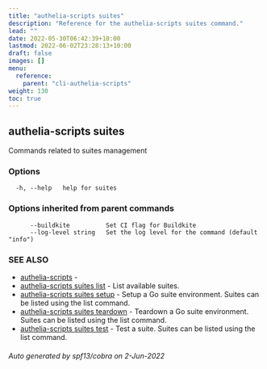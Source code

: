 ```yaml
---
title: "authelia-scripts suites"
description: "Reference for the authelia-scripts suites command."
lead: ""
date: 2022-05-30T06:42:39+10:00
lastmod: 2022-06-02T23:28:13+10:00
draft: false
images: []
menu:
  reference:
    parent: "cli-authelia-scripts"
weight: 130
toc: true
---
```


## authelia-scripts suites

Commands related to suites management

### Options

```
  -h, --help   help for suites
```

### Options inherited from parent commands

```
      --buildkite          Set CI flag for Buildkite
      --log-level string   Set the log level for the command (default "info")
```

### SEE ALSO

* [authelia-scripts](authelia-scripts.md)	 - 
* [authelia-scripts suites list](authelia-scripts_suites_list.md)	 - List available suites.
* [authelia-scripts suites setup](authelia-scripts_suites_setup.md)	 - Setup a Go suite environment. Suites can be listed using the list command.
* [authelia-scripts suites teardown](authelia-scripts_suites_teardown.md)	 - Teardown a Go suite environment. Suites can be listed using the list command.
* [authelia-scripts suites test](authelia-scripts_suites_test.md)	 - Test a suite. Suites can be listed using the list command.

###### Auto generated by spf13/cobra on 2-Jun-2022
